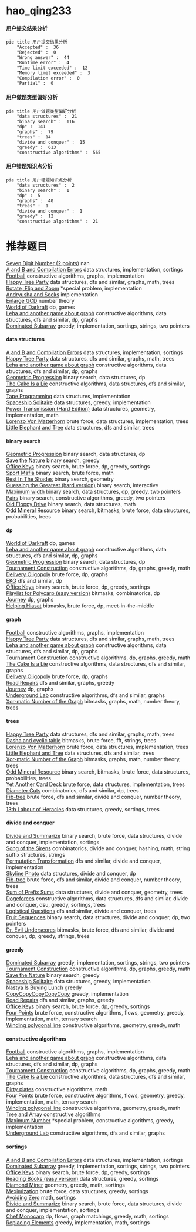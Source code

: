 # hao_qing233
<!-- tabs:start -->
#### **用户提交结果分析**

```mermaid
pie title 用户提交结果分析
    "Accepted" :  36
    "Rejected" :  0
    "Wrong answer" :  44
    "Runtime error" :  4
    "Time limit exceeded" :  12
    "Memory limit exceeded" :  3
    "Compilation error" :  0
    "Partial" :  0
```
#### **用户做题类型偏好分析**

```mermaid
pie title 用户做题类型偏好分析
    "data structures" :  21
    "binary search" :  116
    "dp" :  141
    "graphs" :  79
    "trees" :  14
    "divide and conquer" :  15
    "greedy" :  613
    "constructive algorithms" :  565
```
#### **用户错题知识点分析**

```mermaid
pie title 用户错题知识点分析
    "data structures" :  2
    "binary search" :  1
    "dp" :  5
    "graphs" :  40
    "trees" :  1
    "divide and conquer" :  1
    "greedy" :  12
    "constructive algorithms" :  21
```
<!-- tabs:end -->
# 推荐题目
[Seven Digit Number (2 points)](https://codeforces.com/contest/1164/problem/M)		nan		  
[A and B and Compilation Errors](http://codeforces.com/problemset/problem/519/B)		data structures,
                        implementation,
                        sortings		  
[Football](http://codeforces.com/problemset/problem/417/C)		constructive algorithms,
                        graphs,
                        implementation		  
[Happy Tree Party](http://codeforces.com/problemset/problem/593/D)		data structures,
                        dfs and similar,
                        graphs,
                        math,
                        trees		  
[Rotate, Flip and Zoom](http://codeforces.com/problemset/problem/523/A)		*special problem,
                        implementation		  
[Andryusha and Socks](https://codeforces.com/contest/782/problem/A)		implementation		  
[Enlarge GCD](http://codeforces.com/problemset/problem/1034/A)		number theory		  
[World of Darkraft](http://codeforces.com/problemset/problem/138/D)		dp,
                        games		  
[Leha and another game about graph](https://codeforces.com/contest/841/problem/D)		constructive algorithms,
                        data structures,
                        dfs and similar,
                        dp,
                        graphs		  
[Dominated Subarray](http://codeforces.com/problemset/problem/1257/C)		greedy,
                        implementation,
                        sortings,
                        strings,
                        two pointers		  
<!-- tabs:start -->
#### **data structures**
[A and B and Compilation Errors](http://codeforces.com/problemset/problem/519/B)		data structures,
                        implementation,
                        sortings		  
[Happy Tree Party](http://codeforces.com/problemset/problem/593/D)		data structures,
                        dfs and similar,
                        graphs,
                        math,
                        trees		  
[Leha and another game about graph](https://codeforces.com/contest/841/problem/D)		constructive algorithms,
                        data structures,
                        dfs and similar,
                        dp,
                        graphs		  
[Geometric Progression](http://codeforces.com/problemset/problem/567/C)		binary search,
                        data structures,
                        dp		  
[The Cake Is a Lie](http://codeforces.com/problemset/problem/1282/E)		constructive algorithms,
                        data structures,
                        dfs and similar,
                        graphs		  
[Tape Programming](http://codeforces.com/problemset/problem/238/D)		data structures,
                        implementation		  
[Spaceship Solitaire](http://codeforces.com/problemset/problem/1266/E)		data structures,
                        greedy,
                        implementation		  
[Power Transmission (Hard Edition)](http://codeforces.com/problemset/problem/1163/C2)		data structures,
                        geometry,
                        implementation,
                        math		  
[Lorenzo Von Matterhorn](https://codeforces.com/contest/697/problem/C)		brute force,
                        data structures,
                        implementation,
                        trees		  
[Little Elephant and Tree](http://codeforces.com/problemset/problem/258/E)		data structures,
                        dfs and similar,
                        trees		  
#### **binary search**
[Geometric Progression](http://codeforces.com/problemset/problem/567/C)		binary search,
                        data structures,
                        dp		  
[Save the Nature](https://codeforces.com/contest/1240/problem/A)		binary search,
                        greedy		  
[Office Keys](https://codeforces.com/contest/831/problem/D)		binary search,
                        brute force,
                        dp,
                        greedy,
                        sortings		  
[Sport Mafia](http://codeforces.com/problemset/problem/1195/B)		binary search,
                        brute force,
                        math		  
[Rest In The Shades](http://codeforces.com/problemset/problem/1016/E)		binary search,
                        geometry		  
[Guessing the Greatest (hard version)](http://codeforces.com/problemset/problem/1486/C2)		binary search,
                        interactive		  
[Maximum width](http://codeforces.com/problemset/problem/1492/C)		binary search,
                        data structures,
                        dp,
                        greedy,
                        two pointers		  
[Pairs](http://codeforces.com/problemset/problem/1463/D)		binary search,
                        constructive algorithms,
                        greedy,
                        two pointers		  
[Old Floppy Drive](http://codeforces.com/problemset/problem/1490/G)		binary search,
                        data structures,
                        math		  
[Odd Mineral Resource](http://codeforces.com/problemset/problem/1479/D)		binary search,
                        bitmasks,
                        brute force,
                        data structures,
                        probabilities,
                        trees		  
#### **dp**
[World of Darkraft](http://codeforces.com/problemset/problem/138/D)		dp,
                        games		  
[Leha and another game about graph](https://codeforces.com/contest/841/problem/D)		constructive algorithms,
                        data structures,
                        dfs and similar,
                        dp,
                        graphs		  
[Geometric Progression](http://codeforces.com/problemset/problem/567/C)		binary search,
                        data structures,
                        dp		  
[Tournament Construction](http://codeforces.com/problemset/problem/850/D)		constructive algorithms,
                        dp,
                        graphs,
                        greedy,
                        math		  
[Delivery Oligopoly](http://codeforces.com/problemset/problem/1155/F)		brute force,
                        dp,
                        graphs		  
[EKG](http://codeforces.com/problemset/problem/316/B2)		dfs and similar,
                        dp		  
[Office Keys](https://codeforces.com/contest/831/problem/D)		binary search,
                        brute force,
                        dp,
                        greedy,
                        sortings		  
[Playlist for Polycarp (easy version)](http://codeforces.com/problemset/problem/1185/G1)		bitmasks,
                        combinatorics,
                        dp		  
[Journey](http://codeforces.com/problemset/problem/721/C)		dp,
                        graphs		  
[Helping Hiasat](http://codeforces.com/problemset/problem/1105/E)		bitmasks,
                        brute force,
                        dp,
                        meet-in-the-middle		  
#### **graph**
[Football](http://codeforces.com/problemset/problem/417/C)		constructive algorithms,
                        graphs,
                        implementation		  
[Happy Tree Party](http://codeforces.com/problemset/problem/593/D)		data structures,
                        dfs and similar,
                        graphs,
                        math,
                        trees		  
[Leha and another game about graph](https://codeforces.com/contest/841/problem/D)		constructive algorithms,
                        data structures,
                        dfs and similar,
                        dp,
                        graphs		  
[Tournament Construction](http://codeforces.com/problemset/problem/850/D)		constructive algorithms,
                        dp,
                        graphs,
                        greedy,
                        math		  
[The Cake Is a Lie](http://codeforces.com/problemset/problem/1282/E)		constructive algorithms,
                        data structures,
                        dfs and similar,
                        graphs		  
[Delivery Oligopoly](http://codeforces.com/problemset/problem/1155/F)		brute force,
                        dp,
                        graphs		  
[Road Repairs](http://codeforces.com/problemset/problem/240/E)		dfs and similar,
                        graphs,
                        greedy		  
[Journey](http://codeforces.com/problemset/problem/721/C)		dp,
                        graphs		  
[Underground Lab](https://codeforces.com/contest/782/problem/E)		constructive algorithms,
                        dfs and similar,
                        graphs		  
[Xor-matic Number of the Graph](http://codeforces.com/problemset/problem/724/G)		bitmasks,
                        graphs,
                        math,
                        number theory,
                        trees		  
#### **trees**
[Happy Tree Party](http://codeforces.com/problemset/problem/593/D)		data structures,
                        dfs and similar,
                        graphs,
                        math,
                        trees		  
[Dasha and cyclic table](http://codeforces.com/problemset/problem/754/E)		bitmasks,
                        brute force,
                        fft,
                        strings,
                        trees		  
[Lorenzo Von Matterhorn](https://codeforces.com/contest/697/problem/C)		brute force,
                        data structures,
                        implementation,
                        trees		  
[Little Elephant and Tree](http://codeforces.com/problemset/problem/258/E)		data structures,
                        dfs and similar,
                        trees		  
[Xor-matic Number of the Graph](http://codeforces.com/problemset/problem/724/G)		bitmasks,
                        graphs,
                        math,
                        number theory,
                        trees		  
[Odd Mineral Resource](http://codeforces.com/problemset/problem/1479/D)		binary search,
                        bitmasks,
                        brute force,
                        data structures,
                        probabilities,
                        trees		  
[Yet Another Card Deck](http://codeforces.com/problemset/problem/1511/C)		brute force,
                        data structures,
                        implementation,
                        trees		  
[Diameter Cuts](http://codeforces.com/problemset/problem/1499/F)		combinatorics,
                        dfs and similar,
                        dp,
                        trees		  
[Fib-tree](http://codeforces.com/problemset/problem/1491/E)		brute force,
                        dfs and similar,
                        divide and conquer,
                        number theory,
                        trees		  
[13th Labour of Heracles](http://codeforces.com/problemset/problem/1466/D)		data structures,
                        greedy,
                        sortings,
                        trees		  
#### **divide and conquer**
[Divide and Summarize](http://codeforces.com/problemset/problem/1461/D)		binary search,
                        brute force,
                        data structures,
                        divide and conquer,
                        implementation,
                        sortings		  
[Song of the Sirens](http://codeforces.com/problemset/problem/1466/G)		combinatorics,
                        divide and conquer,
                        hashing,
                        math,
                        string suffix structures,
                        strings		  
[Permutation Transformation](http://codeforces.com/problemset/problem/1490/D)		dfs and similar,
                        divide and conquer,
                        implementation		  
[Skyline Photo](https://codeforces.com/contest/1483/problem/C)		data structures,
                        divide and conquer,
                        dp		  
[Fib-tree](http://codeforces.com/problemset/problem/1491/E)		brute force,
                        dfs and similar,
                        divide and conquer,
                        number theory,
                        trees		  
[Sum of Prefix Sums](http://codeforces.com/problemset/problem/1303/G)		data structures,
                        divide and conquer,
                        geometry,
                        trees		  
[Dogeforces](http://codeforces.com/problemset/problem/1494/D)		constructive algorithms,
                        data structures,
                        dfs and similar,
                        divide and conquer,
                        dsu,
                        greedy,
                        sortings,
                        trees		  
[Logistical Questions](http://codeforces.com/problemset/problem/566/C)		dfs and similar,
                        divide and conquer,
                        trees		  
[Fruit Sequences](http://codeforces.com/problemset/problem/1428/F)		binary search,
                        data structures,
                        divide and conquer,
                        dp,
                        two pointers		  
[Dr. Evil Underscores](http://codeforces.com/problemset/problem/1285/D)		bitmasks,
                        brute force,
                        dfs and similar,
                        divide and conquer,
                        dp,
                        greedy,
                        strings,
                        trees		  
#### **greedy**
[Dominated Subarray](http://codeforces.com/problemset/problem/1257/C)		greedy,
                        implementation,
                        sortings,
                        strings,
                        two pointers		  
[Tournament Construction](http://codeforces.com/problemset/problem/850/D)		constructive algorithms,
                        dp,
                        graphs,
                        greedy,
                        math		  
[Save the Nature](https://codeforces.com/contest/1240/problem/A)		binary search,
                        greedy		  
[Spaceship Solitaire](http://codeforces.com/problemset/problem/1266/E)		data structures,
                        greedy,
                        implementation		  
[Nastya Is Buying Lunch](http://codeforces.com/problemset/problem/1136/D)		greedy		  
[CopyCopyCopyCopyCopy](http://codeforces.com/problemset/problem/1325/B)		greedy,
                        implementation		  
[Road Repairs](http://codeforces.com/problemset/problem/240/E)		dfs and similar,
                        graphs,
                        greedy		  
[Office Keys](https://codeforces.com/contest/831/problem/D)		binary search,
                        brute force,
                        dp,
                        greedy,
                        sortings		  
[Four Points](http://codeforces.com/problemset/problem/1455/E)		brute force,
                        constructive algorithms,
                        flows,
                        geometry,
                        greedy,
                        implementation,
                        math,
                        ternary search		  
[Winding polygonal line](http://codeforces.com/problemset/problem/1158/D)		constructive algorithms,
                        geometry,
                        greedy,
                        math		  
#### **constructive algorithms**
[Football](http://codeforces.com/problemset/problem/417/C)		constructive algorithms,
                        graphs,
                        implementation		  
[Leha and another game about graph](https://codeforces.com/contest/841/problem/D)		constructive algorithms,
                        data structures,
                        dfs and similar,
                        dp,
                        graphs		  
[Tournament Construction](http://codeforces.com/problemset/problem/850/D)		constructive algorithms,
                        dp,
                        graphs,
                        greedy,
                        math		  
[The Cake Is a Lie](http://codeforces.com/problemset/problem/1282/E)		constructive algorithms,
                        data structures,
                        dfs and similar,
                        graphs		  
[Dirty plates](http://codeforces.com/problemset/problem/737/F)		constructive algorithms,
                        math		  
[Four Points](http://codeforces.com/problemset/problem/1455/E)		brute force,
                        constructive algorithms,
                        flows,
                        geometry,
                        greedy,
                        implementation,
                        math,
                        ternary search		  
[Winding polygonal line](http://codeforces.com/problemset/problem/1158/D)		constructive algorithms,
                        geometry,
                        greedy,
                        math		  
[Tree and Array](http://codeforces.com/problemset/problem/398/C)		constructive algorithms		  
[Maximum Number](http://codeforces.com/problemset/problem/774/C)		*special problem,
                        constructive algorithms,
                        greedy,
                        implementation		  
[Underground Lab](https://codeforces.com/contest/782/problem/E)		constructive algorithms,
                        dfs and similar,
                        graphs		  
#### **sortings**
[A and B and Compilation Errors](http://codeforces.com/problemset/problem/519/B)		data structures,
                        implementation,
                        sortings		  
[Dominated Subarray](http://codeforces.com/problemset/problem/1257/C)		greedy,
                        implementation,
                        sortings,
                        strings,
                        two pointers		  
[Office Keys](https://codeforces.com/contest/831/problem/D)		binary search,
                        brute force,
                        dp,
                        greedy,
                        sortings		  
[Reading Books (easy version)](http://codeforces.com/problemset/problem/1374/E1)		data structures,
                        greedy,
                        sortings		  
[Diamond Miner](https://codeforces.com/contest/1496/problem/C)		geometry,
                        greedy,
                        math,
                        sortings		  
[Meximization](http://codeforces.com/problemset/problem/1497/A)		brute force,
                        data structures,
                        greedy,
                        sortings		  
[Avoiding Zero](http://codeforces.com/problemset/problem/1427/A)		math,
                        sortings		  
[Divide and Summarize](http://codeforces.com/problemset/problem/1461/D)		binary search,
                        brute force,
                        data structures,
                        divide and conquer,
                        implementation,
                        sortings		  
[Chef Monocarp](http://codeforces.com/problemset/problem/1437/C)		dp,
                        flows,
                        graph matchings,
                        greedy,
                        math,
                        sortings		  
[Replacing Elements](http://codeforces.com/problemset/problem/1473/A)		greedy,
                        implementation,
                        math,
                        sortings		  
<!-- tabs:end -->
